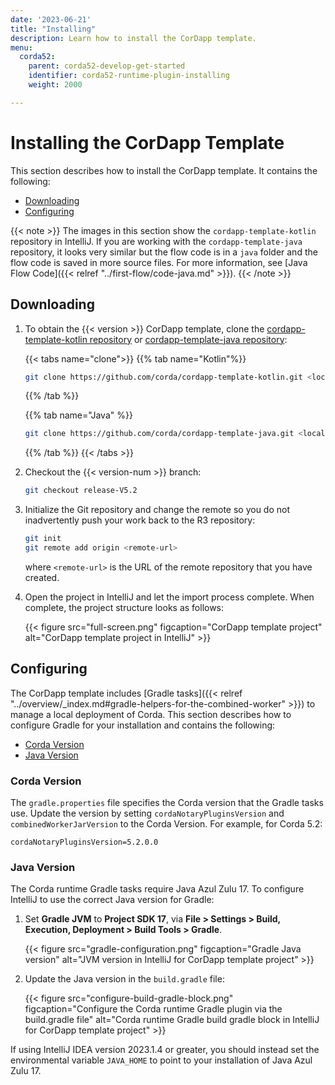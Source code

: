 ```yaml
---
date: '2023-06-21'
title: "Installing"
description: Learn how to install the CorDapp template.
menu:
  corda52:
    parent: corda52-develop-get-started
    identifier: corda52-runtime-plugin-installing
    weight: 2000

---
```


# Installing the CorDapp Template

This section describes how to install the CorDapp template. It contains the following:

* [Downloading](#downloading)
* [Configuring](#configuring)

{{< note >}}
The images in this section show the `cordapp-template-kotlin` repository in IntelliJ. If you are working with the `cordapp-template-java` repository, it looks very similar but the flow code is in a `java` folder and the flow code is saved in more source files. For more information, see [Java Flow Code]({{< relref "../first-flow/code-java.md" >}}).
{{< /note >}}

## Downloading

1. To obtain the {{< version >}} CorDapp template, clone the [cordapp-template-kotlin repository](https://github.com/corda/cordapp-template-kotlin) or [cordapp-template-java repository](https://github.com/corda/cordapp-template-java):

   {{< tabs name="clone">}}
   {{% tab name="Kotlin"%}}
   ```sh
   git clone https://github.com/corda/cordapp-template-kotlin.git <local-folder>
   ```
   {{% /tab %}}

   {{% tab name="Java" %}}
   ```sh
   git clone https://github.com/corda/cordapp-template-java.git <local-folder>
   ```
   {{% /tab %}}
   {{< /tabs >}}

2. Checkout the {{< version-num >}} branch:

   ```sh
   git checkout release-V5.2
   ```

3. Initialize the Git repository and change the remote so you do not inadvertently push your work back to the R3 repository:

   ```sh
   git init
   git remote add origin <remote-url>
   ```

   where `<remote-url>` is the URL of the remote repository that you have created.

4. Open the project in IntelliJ and let the import process complete.
   When complete, the project structure looks as follows:

   {{< figure src="full-screen.png" figcaption="CorDapp template project" alt="CorDapp template project in IntelliJ" >}}

## Configuring

The CorDapp template includes [Gradle tasks]({{< relref "../overview/_index.md#gradle-helpers-for-the-combined-worker" >}}) to manage a local deployment of Corda. This section describes how to configure Gradle for your installation and contains the following:

* [Corda Version](#corda-version)
* [Java Version](#java-version)

### Corda Version

The `gradle.properties` file specifies the Corda version that the Gradle tasks use. Update the version by setting `cordaNotaryPluginsVersion` and `combinedWorkerJarVersion` to the Corda Version. For example, for Corda 5.2:

```shell
cordaNotaryPluginsVersion=5.2.0.0
```

### Java Version

 The Corda runtime Gradle tasks require Java Azul Zulu 17. To configure IntelliJ to use the correct Java version for Gradle:

1. Set **Gradle JVM** to **Project SDK 17**, via **File > Settings > Build, Execution, Deployment > Build Tools > Gradle**.

   {{< figure src="gradle-configuration.png" figcaption="Gradle Java version" alt="JVM version in IntelliJ for CorDapp template project" >}}

2. Update the Java version in the `build.gradle` file:

   {{< figure src="configure-build-gradle-block.png" figcaption="Configure the Corda runtime Gradle plugin via the build.gradle file" alt="Corda runtime Gradle build gradle block in IntelliJ for CorDapp template project" >}}

If using IntelliJ IDEA version 2023.1.4 or greater, you should instead set the environmental variable `JAVA_HOME` to point to your installation of Java Azul Zulu 17.
